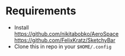 # Requirements
- Install \
https://github.com/nikitabobko/AeroSpace \
https://github.com/FelixKratz/SketchyBar
- Clone this in repo in your `$HOME/.config`
